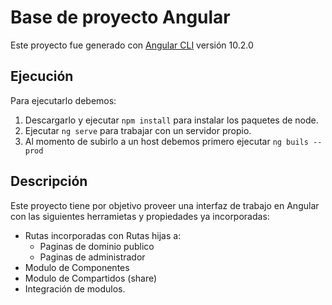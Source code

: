 # Base de proyecto Angular

Este proyecto fue generado con [Angular CLI](https://github.com/angular/angular-cli) versión 10.2.0

## Ejecución

Para ejecutarlo debemos:
1. Descargarlo y ejecutar `npm install` para instalar los paquetes de node.
1. Ejecutar `ng serve` para trabajar con un servidor propio.
1. Al momento de subirlo a un host debemos primero ejecutar `ng buils --prod`

## Descripción

Este proyecto tiene por objetivo proveer una interfaz de trabajo en Angular con las siguientes 
herramietas y propiedades ya incorporadas:
* Rutas incorporadas con Rutas hijas a:
  * Paginas de dominio publico
  * Paginas de administrador
* Modulo de Componentes
* Modulo de Compartidos (share)
* Integración de modulos.
